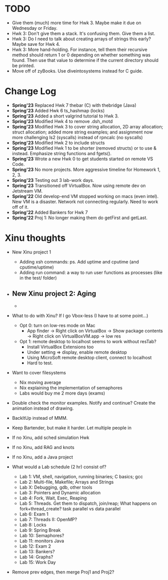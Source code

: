 # TODO
- Give them (much) more time for Hwk 3. Maybe make it due on Wednesday or Friday.
- Hwk 3: Don't give them a stack. It's confusing them. Give them a list.
- Hwk 3: Do I need to talk about creating arrays of strings this early? Maybe save for Hwk 4.
- Hwk 3: More hand-holding. For instance, tell them their recursive method should return 1 or 0 depending on whether something was found. Then use that value to determine if the current directory should be printed.
- Move off of zyBooks. Use diveintosystems instead for C guide.

# Change Log
- **Spring'23** Replaced Hwk 7 thebar (C) with thebridge (Java)
- **Spring'23** Added Hwk 6 ts_hashmap (locks)
- **Spring'23** Added a short valgrind tutorial to Hwk 3.
- **Spring'23** Modified Hwk 4 to remove .dsh_motd
- **Spring'23** Modified Hwk 3 to cover string allocation, 2D array allocation; struct allocation; added more string examples; and assignment now more challenging ls2 (syscalls) instead of rpncalc (no syscalls)
- **Spring'23** Modified Hwk 2 to include structs
- **Spring'23** Modified Hwk 1 to be shorter (removed structs) or to use & instead. Emphasize string functions and fgets().
- **Spring'23** Wrote a new Hwk 0 to get students started on remote VS Code.
- **Spring'23** No more projects. More aggressive timeline for Homework 1, 2, 3. 
- **Spring'23** Testing out 3 lab-work days.
- **Spring'23** Transitioned off VirtualBox. Now using remote dev on Jetstream VM.
- **Spring'22** Old develop-end VM stopped working on macs (even intel). New VM is a disaster. Network not connecting regularly. Need to work off of it.
- **Spring'22** Added Bankers for Hwk 7
- **Spring'22** Proj 1: No longer making them do getFirst and getLast.

# Xinu thoughts
- New Xinu project 1
  - Adding xsh commands: ps. Add uptime and cputime (and cputime/uptime)
  - Adding run <prog> command: a way to run user functions as processes (like in the test/ folder)

- New Xinu project 2: Aging
  - 
  - 

- What to do with Xinu? If I go Vbox-less (I have to at some point...)
  - Opt 0: turn on low-res mode on Mac
    - App finder -> Right click on VirtualBox -> Show package contents -> Right click on VirtualBoxVM.app -> low res
  - Opt 1: remote desktop to localhost seems to work without resTab?
    - Install VirtualBox Extensions too
    - Under setting => display, enable remote desktop
    - Using MicroSoft remote desktop client, connect to localhost
    - Hard to test.
- Want to cover filesystems
  - Nix moving average
  - Nix explaining the implementation of semaphores
  - Labs would buy me 2 more days (exams)
- Double check the monitor examples. Notify and continue? Create the animation instead of drawing.
- BackItUp instead of MMM.
- Keep Bartender, but make it harder. Let multiple people in
- If no Xinu, add sched simulation Hwk
- If no Xinu, add RAG and knots
- If no Xinu, add a Java project

- What would a Lab schedule (2 hr) consist of?

  - Lab 1: VM, shell, navigation, running binaries; C basics; gcc
  - Lab 2: Multi-file, Makefile; Arrays and Strings
  - Lab X: Debugging, gdb, other tools
  - Lab 3: Pointers and Dynamic allocation
  - Lab 4: Fork, Wait, Exec, Reaping
  - Lab 5: Threads. Get them to dispatch, join/reap; What happens on fork+thread_create? task parallel vs data parallel
  - Lab 6: Exam 1
  - Lab 7: Threads II: OpenMP?
  - Lab 8: Locks
  - Lab 9: Spring Break
  - Lab 10: Semaphores?
  - Lab 11: monitors Java
  - Lab 12: Exam 2
  - Lab 13: Bankers?
  - Lab 14: Graphs?
  - Lab 15: Work Day

- Remove prev edges, then merge Proj1 and Proj2?
